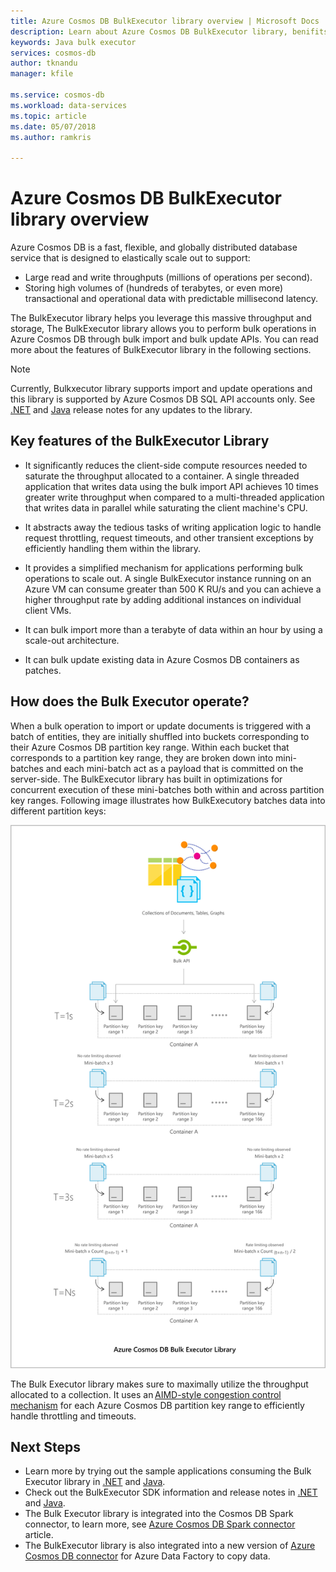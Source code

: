 ```yaml
---
title: Azure Cosmos DB BulkExecutor library overview | Microsoft Docs
description: Learn about Azure Cosmos DB BulkExecutor library, benifits of using the library, and its architecture.
keywords: Java bulk executor
services: cosmos-db
author: tknandu
manager: kfile

ms.service: cosmos-db
ms.workload: data-services
ms.topic: article
ms.date: 05/07/2018
ms.author: ramkris

---
```


# Azure Cosmos DB BulkExecutor library overview
 
Azure Cosmos DB is a fast, flexible, and globally distributed database service that is designed to elastically scale out to support: 

* Large read and write throughputs (millions of operations per second).  
* Storing high volumes of (hundreds of terabytes, or even more) transactional and operational data with predictable millisecond latency.  

The BulkExecutor library helps you leverage this massive throughput and storage, The BulkExecutor library allows you to perform bulk operations in Azure Cosmos DB through bulk import and bulk update APIs. You can read more about the features of BulkExecutor library in the following sections. 

> [!NOTE] 
> Currently, Bulkxecutor library supports import and update operations and this library is supported by Azure Cosmos DB SQL API accounts only. See [.NET](sql-api-sdk-bulk-executor-dot-net.md) and [Java](sql-api-sdk-bulk-executor-java.md) release notes for any updates to the library.
 
## Key features of the BulkExecutor Library  
 
* It significantly reduces the client-side compute resources needed to saturate the throughput allocated to a container. A single threaded application that writes data using the bulk import API achieves 10 times greater write throughput when compared to a multi-threaded application that writes data in parallel while saturating the client machine's CPU.  

* It abstracts away the tedious tasks of writing application logic to handle request throttling, request timeouts, and other transient exceptions by efficiently handling them within the library.  

* It provides a simplified mechanism for applications performing bulk operations to scale out. A single BulkExecutor instance running on an Azure VM can consume greater than 500 K RU/s and you can achieve a higher throughput rate by adding additional instances on individual client VMs.  
 
* It can bulk import more than a terabyte of data within an hour by using a scale-out architecture.  

* It can bulk update existing data in Azure Cosmos DB containers as patches. 
 
## How does the Bulk Executor operate? 

When a bulk operation to import or update documents is triggered with a batch of entities, they are initially shuffled into buckets corresponding to their Azure Cosmos DB partition key range. Within each bucket that corresponds to a partition key range, they are broken down into mini-batches and each mini-batch act as a payload that is committed on the server-side. The BulkExecutor library has built in optimizations for concurrent execution of these mini-batches both within and across partition key ranges. Following image illustrates how BulkExecutory batches data into different partition keys:  

![Bulk executor architecture](./media/bulk-executor-overview/bulk-executor-architecture.png)

The Bulk Executor library makes sure to maximally utilize the throughput allocated to a collection. It uses an [AIMD-style congestion control mechanism](https://academic.microsoft.com/) for each Azure Cosmos DB partition key range to efficiently handle throttling and timeouts. 

## Next Steps 
  
* Learn more by trying out the sample applications consuming the Bulk Executor library in [.NET](bulk-executor-dot-net.md) and [Java](bulk-executor-java.md).  
* Check out the BulkExecutor SDK information and release notes in [.NET](sql-api-sdk-bulk-executor-dot-net.md) and [Java](sql-api-sdk-bulk-executor-java.md).
* The Bulk Executor library is integrated into the Cosmos DB Spark connector, to learn more, see [Azure Cosmos DB Spark connector](spark-connector.md) article.  
* The BulkExecutor library is also integrated into a new version of [Azure Cosmos DB connector](https://aka.ms/bulkexecutor-adf-v2) for Azure Data Factory to copy data.
